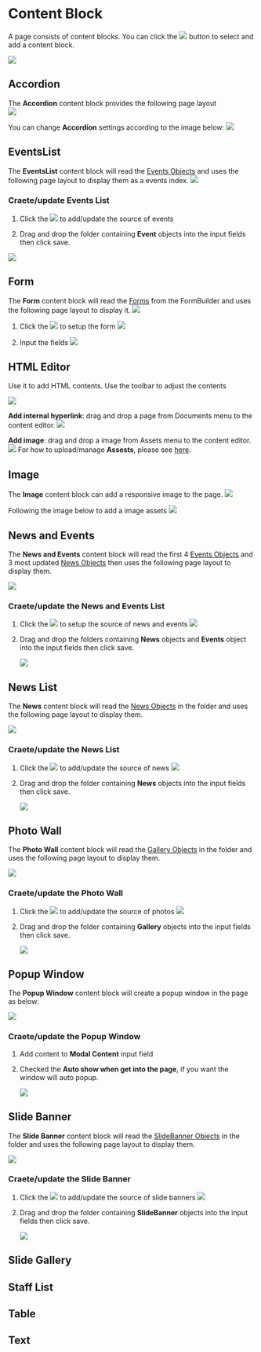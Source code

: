 # Content Block
A page consists of content blocks. You can click the <image src="documents/images/20.jpg" class="inline-img"> button to select and add a content block. 

![](images/01.jpg)

## Accordion
The **Accordion** content block provides the following page layout  
![](images/23.jpg)

You can change **Accordion** settings according to the image below:
![](images/24.jpg)

## EventsList
The **EventsList** content block will read the [Events Objects](/data-objects/events) and uses the following page layout to display them as a events index. 
![](images/26.jpg)



### Craete/update Events List

1. Click the <image src="documents/images/30.jpg" class="inline-img"> to add/update the source of events

2. Drag and drop the folder containing **Event** objects into the input fields then click save.

![](images/25.jpg)



## Form
The **Form** content block will read the [Forms](/forms/) from the FormBuilder and uses the following page layout to display it. 
![](images/29.jpg)

1. Click the <image src="documents/images/30.jpg" class="inline-img"> to setup the form
![](images/27.jpg)


2. Input the fields
![](images/28.jpg)

## HTML Editor
Use it to add HTML contents. Use the toolbar to adjust the contents

![](images/16.jpg)

**Add internal hyperlink**: drag and drop a page from Documents menu to the content editor.
![](images/17.jpg)

**Add image**: drag and drop a image from Assets menu to the content editor.
![](images/18.jpg)
For how to upload/manage **Assests**, please see [here](/assets/).

## Image
The **Image** content block can add a responsive image to the page. 
![](images/31.jpg)

Following the image below to add a image assets
![](images/32.jpg)

## News and Events
The **News and Events** content block will read the first 4 [Events Objects](/data-objects/events) and 3 most updated [News Objects](/data-objects/news) then uses the following page layout to display them.

![](images/35.jpg)

### Craete/update the News and Events List
1. Click the <image src="documents/images/30.jpg" class="inline-img"> to setup the source of news and events
    ![](images/33.jpg)

2. Drag and drop the folders containing **News** objects and **Events** object into the input fields then click save.
 
    ![](images/34.jpg)

## News List
The **News** content block will read the [News Objects](/data-objects/news) in the folder and uses the following page layout to display them.

![](images/38.jpg)

### Craete/update the News List
1. Click the <image src="documents/images/30.jpg" class="inline-img"> to add/update the source of news
![](images/36.jpg)

2. Drag and drop the folder containing **News** objects into the input fields then click save.

    ![](images/37.jpg)

## Photo Wall
The **Photo Wall** content block will read the [Gallery Objects](/data-objects/gallery) in the folder and uses the following page layout to display them.

![](images/41.jpg)

### Craete/update the Photo Wall
1. Click the <image src="documents/images/30.jpg" class="inline-img"> to add/update the source of photos
    ![](images/39.jpg)

2. Drag and drop the folder containing **Gallery** objects into the input fields then click save.

    ![](images/40.jpg)


## Popup Window
The **Popup Window** content block will create a popup window in the page as below:

![](images/43.jpg)

### Craete/update the Popup Window
1. Add content to **Modal Content** input field

2. Checked the **Auto show when get into the page**, if you want the window will auto popup.

    ![](images/42.jpg)


## Slide Banner
The **Slide Banner** content block will read the [SlideBanner Objects](/data-objects/slidebanner) in the folder and uses the following page layout to display them.

![](images/46.jpg)

### Craete/update the Slide Banner
1. Click the <image src="documents/images/30.jpg" class="inline-img"> to add/update the source of slide banners
    ![](images/44.jpg)

2. Drag and drop the folder containing **SlideBanner** objects into the input fields then click save.

    ![](images/45.jpg)

## Slide Gallery

## Staff List

## Table

## Text
